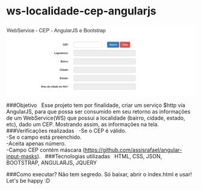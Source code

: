 # ws-localidade-cep-angularjs

<div><img alt="print" src="img/print.png" /></div>

###Objetivo			 
Esse projeto tem por finalidade, criar um serviço $http via AngularJS, para que possa ser consumido em seu retorno as informações de um WebService(WS) que possui a localidade (bairro, cidade, estado, etc), dado um CEP. Mostrando assim, as informações na tela.
			 
###Verificações realizadas			 
  -Se o CEP é válido.<br>
  -Se o campo está preenchido.<br>
  -Aceita apenas número.<br>
  -Campo CEP contém máscara (https://github.com/assisrafael/angular-input-masks).
			 
###Tecnologias utilizadas			 
  HTML, CSS, JSON, BOOTSTRAP, ANGULARJS, JQUERY			 

###Como executar?
Não tem segredo. Só baixar, abrir o index.html e usar!<br>
Let's be happy :D
